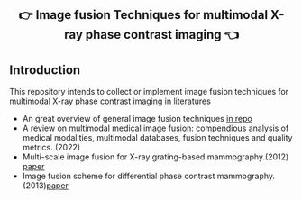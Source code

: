 <div align="center">
<h2>👉 Image fusion Techniques for multimodal X-ray phase contrast imaging 👈<h2>
</div>

## Introduction
This repository intends to collect or implement image fusion techniques for multimodal X-ray phase contrast imaging in literatures


* An great overview of general image fusion techniques [in repo](https://github.com/Linfeng-Tang/Image-Fusion)
* A review on multimodal medical image fusion: compendious analysis of medical modalities, multimodal databases, fusion techniques and quality metrics. (2022) 
* Multi-scale image fusion for X-ray grating-based mammography.(2012) [paper](https://www.spiedigitallibrary.org/conference-proceedings-of-spie/8506/1/Multi-scale-image-fusion-for-x-ray-grating-based-mammography/10.1117/12.929625.short)
* Image fusion scheme for differential phase contrast mammography. (2013)[paper](https://iopscience.iop.org/article/10.1088/1748-0221/8/07/C07011)
